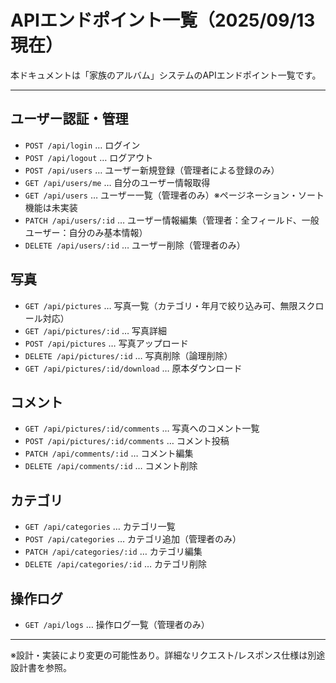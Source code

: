 # APIエンドポイント一覧（2025/09/13 現在）

本ドキュメントは「家族のアルバム」システムのAPIエンドポイント一覧です。

---

## ユーザー認証・管理
- `POST /api/login` … ログイン
- `POST /api/logout` … ログアウト
- `POST /api/users` … ユーザー新規登録（管理者による登録のみ）
- `GET /api/users/me` … 自分のユーザー情報取得
- `GET /api/users` … ユーザー一覧（管理者のみ）※ページネーション・ソート機能は未実装
- `PATCH /api/users/:id` … ユーザー情報編集（管理者：全フィールド、一般ユーザー：自分のみ基本情報）
- `DELETE /api/users/:id` … ユーザー削除（管理者のみ）

## 写真
- `GET /api/pictures` … 写真一覧（カテゴリ・年月で絞り込み可、無限スクロール対応）
- `GET /api/pictures/:id` … 写真詳細
- `POST /api/pictures` … 写真アップロード
- `DELETE /api/pictures/:id` … 写真削除（論理削除）
- `GET /api/pictures/:id/download` … 原本ダウンロード

## コメント
- `GET /api/pictures/:id/comments` … 写真へのコメント一覧
- `POST /api/pictures/:id/comments` … コメント投稿
- `PATCH /api/comments/:id` … コメント編集
- `DELETE /api/comments/:id` … コメント削除

## カテゴリ
- `GET /api/categories` … カテゴリ一覧
- `POST /api/categories` … カテゴリ追加（管理者のみ）
- `PATCH /api/categories/:id` … カテゴリ編集
- `DELETE /api/categories/:id` … カテゴリ削除

## 操作ログ
- `GET /api/logs` … 操作ログ一覧（管理者のみ）

---

※設計・実装により変更の可能性あり。詳細なリクエスト/レスポンス仕様は別途設計書を参照。
